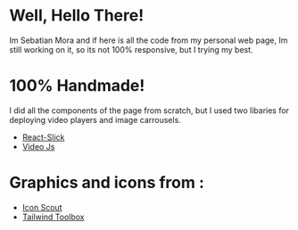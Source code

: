 # Well, Hello There!

Im Sebatian Mora and if here is all the code from my personal web page, Im still working on it, so its not 100% responsive, but I trying my best.

# 100% Handmade!

I did all the components of the page from scratch, but I used two libaries for deploying video players and image carrousels.

- [React-Slick](https://react-slick.neostack.com)
- [Video Js](https://videojs.com)

# Graphics and icons from :

- [Icon Scout](https://iconscout.com/free-icons/)
- [Tailwind Toolbox](https://tailwindtoolbox.com/icons)
